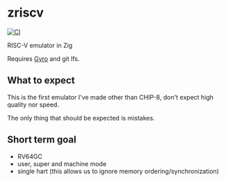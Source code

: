 # zriscv
[![CI](https://github.com/leecannon/zriscv/actions/workflows/main.yml/badge.svg?branch=master)](https://github.com/leecannon/zriscv/actions/workflows/main.yml)

RISC-V emulator in Zig

Requires [Gyro](https://github.com/mattnite/gyro) and git lfs.

## What to expect
This is the first emulator I've made other than CHIP-8, don't expect high quality nor speed.

The only thing that should be expected is mistakes.

## Short term goal
 - RV64GC 
 - user, super and machine mode 
 - single hart (this allows us to ignore memory ordering/synchronization)
